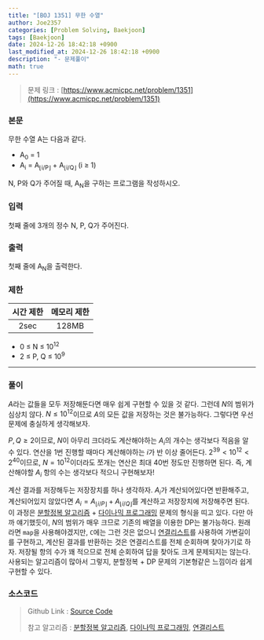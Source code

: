```yaml
---
title: "[BOJ 1351] 무한 수열"
author: Joe2357
categories: [Problem Solving, Baekjoon]
tags: [Baekjoon]
date: 2024-12-26 18:42:18 +0900
last_modified_at: 2024-12-26 18:42:18 +0900
description: "- 문제풀이"
math: true
---
```


> 문제 링크 : [https://www.acmicpc.net/problem/1351](https://www.acmicpc.net/problem/1351)


### 본문

<p>무한 수열 A는 다음과 같다.</p>
<ul>
<li>A<sub>0</sub> = 1</li>
<li>A<sub>i</sub> = A<sub>⌊i/P⌋</sub> + A<sub>⌊i/Q⌋</sub> (i ≥ 1)</li>
</ul>
<p>N, P와 Q가 주어질 때, A<sub>N</sub>을 구하는 프로그램을 작성하시오.</p>



### 입력

<p>첫째 줄에 3개의 정수 N, P, Q가 주어진다.</p>



### 출력

<p>첫째 줄에 A<sub>N</sub>을 출력한다.</p>



### 제한

| 시간 제한 | 메모리 제한 |
| :-------: | :---------: |
| 2sec | 128MB |


<ul>
<li>0 ≤ N ≤ 10<sup>12</sup></li>
<li>2 ≤ P, Q ≤ 10<sup>9</sup></li>
</ul>

---


### 풀이

$A$라는 값들을 모두 저장해둔다면 매우 쉽게 구현할 수 있을 것 같다. 그런데 $N$의 범위가 심상치 않다. $N \leq 10^{12}$이므로 $A$의 모든 값을 저장하는 것은 불가능하다. 그렇다면 우선 문제에 충실하게 생각해보자.

$P, Q \geq 2$이므로, $N$이 아무리 크더라도 계산해야하는 $A_i$의 개수는 생각보다 적음을 알 수 있다. 연산을 1번 진행할 때마다 계산해야하는 $i$가 반 이상 줄어든다. $2^{39} < 10^{12} < 2^{40}$이므로, $N = 10^{12}$이더라도 쪼개는 연산은 최대 40번 정도만 진행하면 된다. 즉, 계산해야할 $A_i$ 항의 수는 생각보다 적으니 구현해보자!

계산 결과를 저장해두는 저장장치를 하나 생각하자. $A_i$가 계산되어있다면 반환해주고, 계산되어있지 않았다면 $A_i = A_{\lfloor i / P \rfloor} + A_{\lfloor i / Q \rfloor}$를 계산하고 저장장치에 저장해주면 된다. 이 과정은 [분할정복 알고리즘](https://en.wikipedia.org/wiki/Divide_and_conquer) + [다이나믹 프로그래밍](https://en.wikipedia.org/wiki/Dynamic_programming) 문제의 형식을 띠고 있다. 다만 아까 얘기했듯이, $N$의 범위가 매우 크므로 기존의 배열을 이용한 DP는 불가능하다. 원래라면 `map`을 사용해야겠지만, `C`에는 그런 것은 없으니 [연결리스트](https://joe2357.github.io/posts/Linked-List/)를 사용하여 가변길이를 구현하고, 계산된 결과를 반환하는 것은 연결리스트를 전체 순회하며 찾아가기로 하자. 저장될 항의 수가 꽤 적으므로 전체 순회하여 답을 찾아도 크게 문제되지는 않는다. 사용되는 알고리즘이 많아서 그렇지, 분할정복 + DP 문제의 기본형같은 느낌이라 쉽게 구현할 수 있다.




### 소스코드

> Github Link : [Source Code](https://github.com/Joe2357/Baekjoon/blob/master/C/Code/1300/1351.c)
>
> 참고 알고리즘 : [분할정복 알고리즘](https://en.wikipedia.org/wiki/Divide_and_conquer), [다이나믹 프로그래밍](https://en.wikipedia.org/wiki/Dynamic_programming), [연결리스트](https://joe2357.github.io/posts/Linked-List/)